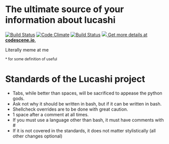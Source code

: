 # The ultimate source of your information about lucashi

[![Build Status](https://travis-ci.org/Caelink/lucashifacts.svg?branch=master)](https://travis-ci.org/Caelink/lucashifacts) [![Code Climate](https://codeclimate.com/github/Caelink/lucashifacts.png)](https://codeclimate.com/github/Caelink/lucashifacts) [![Build Status](https://semaphoreci.com/api/v1/caelink/lucashifacts/branches/master/badge.svg)](https://semaphoreci.com/caelink/lucashifacts) [![](https://codescene.io/projects/4205/status.svg) Get more details at **codescene.io**.](https://codescene.io/projects/4205/jobs/latest-successful/results)

Literally meme at me

<sup> * for some definition of useful</sup>


# Standards of the Lucashi project

- Tabs, while better than spaces, will be sacrificed to appease the python gods.
- Ask not why it should be written in bash, but if it can be written in bash.
- Shellcheck overrides are to be done with great caution.
- 1 space after a comment at all times.
- If you must use a language other than bash, it must have comments with \#
- If it is not covered in the standards, it does not matter stylistically (all other changes optional)
